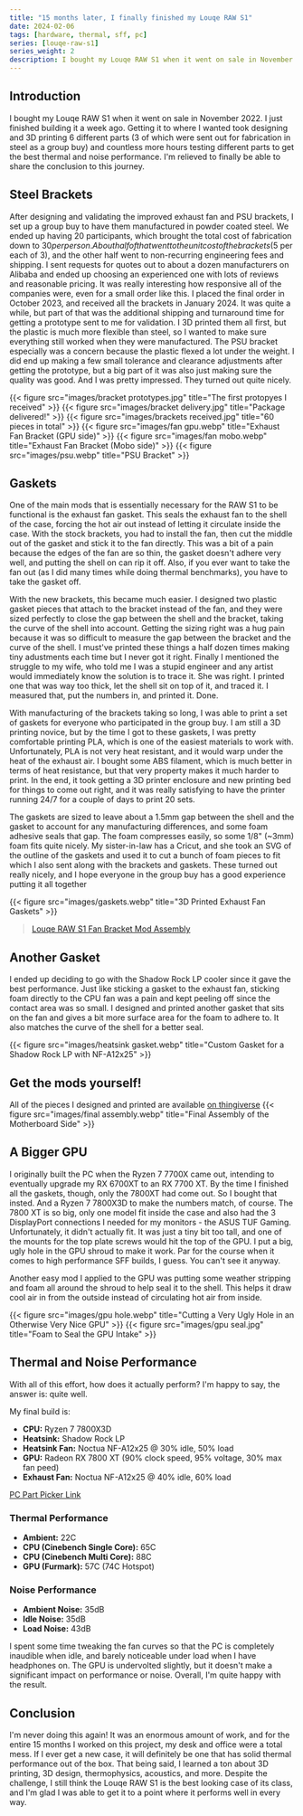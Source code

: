 ```yaml
---
title: "15 months later, I finally finished my Louqe RAW S1"
date: 2024-02-06
tags: [hardware, thermal, sff, pc]
series: [louqe-raw-s1]
series_weight: 2
description: I bought my Louqe RAW S1 when it went on sale in November 2022. I just finished building it a week ago. Getting it to where I wanted took designing and 3D printing 6 different parts (3 of which were sent out for fabrication in steel as a group buy) and countless more hours testing different parts to get the best thermal and noise performance. I'm relieved to finally be able to share the conclusion to this journey.
---
```

<!--more-->
## Introduction
I bought my Louqe RAW S1 when it went on sale in November 2022. I just finished building it a week ago. Getting it to where I wanted took designing and 3D printing 6 different parts (3 of which were sent out for fabrication in steel as a group buy) and countless more hours testing different parts to get the best thermal and noise performance. I'm relieved to finally be able to share the conclusion to this journey.

## Steel Brackets
After designing and validating the improved exhaust fan and PSU brackets, I set up a group buy to have them manufactured in powder coated steel. We ended up having 20 participants, which brought the total cost of fabrication down to $30 per person. About half of that went to the unit cost of the brackets ($5 per each of 3), and the other half went to non-recurring engineering fees and shipping. I sent requests for quotes out to about a dozen manufacturers on Alibaba and ended up choosing an experienced one with lots of reviews and reasonable pricing. It was really interesting how responsive all of the companies were, even for a small order like this. I placed the final order in October 2023, and received all the brackets in January 2024. It was quite a while, but part of that was the additional shipping and turnaround time for getting a prototype sent to me for validation. I 3D printed them all first, but the plastic is much more flexible than steel, so I wanted to make sure everything still worked when they were manufactured. The PSU bracket especially was a concern because the plastic flexed a lot under the weight. I did end up making a few small tolerance and clearance adjustments after getting the prototype, but a big part of it was also just making sure the quality was good. And I was pretty impressed. They turned out quite nicely.

{{< figure src="images/bracket prototypes.jpg" title="The first protopyes I received" >}}
{{< figure src="images/bracket delivery.jpg" title="Package delivered!" >}}
{{< figure src="images/brackets received.jpg" title="60 pieces in total" >}}
{{< figure src="images/fan gpu.webp" title="Exhaust Fan Bracket (GPU side)" >}}
{{< figure src="images/fan mobo.webp" title="Exhaust Fan Bracket (Mobo side)" >}}
{{< figure src="images/psu.webp" title="PSU Bracket" >}}

## Gaskets
One of the main mods that is essentially necessary for the RAW S1 to be functional is the exhaust fan gasket. This seals the exhaust fan to the shell of the case, forcing the hot air out instead of letting it circulate inside the case. With the stock brackets, you had to install the fan, then cut the middle out of the gasket and stick it to the fan directly. This was a bit of a pain because the edges of the fan are so thin, the gasket doesn't adhere very well, and putting the shell on can rip it off. Also, if you ever want to take the fan out (as I did many times while doing thermal benchmarks), you have to take the gasket off.

With the new brackets, this became much easier. I designed two plastic gasket pieces that attach to the bracket instead of the fan, and they were sized perfectly to close the gap between the shell and the bracket, taking the curve of the shell into account. Getting the sizing right was a hug pain because it was so difficult to measure the gap between the bracket and the curve of the shell. I must've printed these things a half dozen times making tiny adustments each time but I never got it right. Finally I mentioned the struggle to my wife, who told me I was a stupid engineer and any artist would immediately know the solution is to trace it. She was right. I printed one that was way too thick, let the shell sit on top of it, and traced it. I measured that, put the numbers in, and printed it. Done.

With manufacturing of the brackets taking so long, I was able to print a set of gaskets for everyone who participated in the group buy. I am still a 3D printing novice, but by the time I got to these gaskets, I was pretty comfortable printing PLA, which is one of the easiest materials to work with. Unfortunately, PLA is not very heat resistant, and it would warp under the heat of the exhaust air. I bought some ABS filament, which is much better in terms of heat resistance, but that very property makes it much harder to print. In the end, it took getting a 3D printer enclosure and new printing bed for things to come out right, and it was really satisfying to have the printer running 24/7 for a couple of days to print 20 sets.

The gaskets are sized to leave about a 1.5mm gap between the shell and the gasket to account for any manufacturing differences, and some foam adhesive seals that gap. The foam compresses easily, so some 1/8" (~3mm) foam fits quite nicely. My sister-in-law has a Cricut, and she took an SVG of the outline of the gaskets and used it to cut a bunch of foam pieces to fit which I also sent along with the brackets and gaskets. These turned out really nicely, and I hope everyone in the group buy has a good experience putting it all together

{{< figure src="images/gaskets.webp" title="3D Printed Exhaust Fan Gaskets" >}}
<blockquote class="imgur-embed-pub" lang="en" data-id="a/EK1vTFj"  ><a href="//imgur.com/a/EK1vTFj">Louqe RAW S1 Fan Bracket Mod Assembly</a></blockquote><script async src="//s.imgur.com/min/embed.js" charset="utf-8"></script>

## Another Gasket
I ended up deciding to go with the Shadow Rock LP cooler since it gave the best performance. Just like sticking a gasket to the exhaust fan, sticking foam directly to the CPU fan was a pain and kept peeling off since the contact area was so small. I designed and printed another gasket that sits on the fan and gives a bit more surface area for the foam to adhere to. It also matches the curve of the shell for a better seal.

{{< figure src="images/heatsink gasket.webp" title="Custom Gasket for a Shadow Rock LP with NF-A12x25" >}}

## Get the mods yourself!
All of the pieces I designed and printed are available [on thingiverse](https://www.thingiverse.com/thing:6250223)
{{< figure src="images/final assembly.webp" title="Final Assembly of the Motherboard Side" >}}

## A Bigger GPU
I originally built the PC when the Ryzen 7 7700X came out, intending to eventually upgrade my RX 6700XT to an RX 7700 XT. By the time I finished all the gaskets, though, only the 7800XT had come out. So I bought that insted. And a Ryzen 7 7800X3D to make the numbers match, of course. The 7800 XT is so big, only one model fit inside the case and also had the 3 DisplayPort connections I needed for my monitors - the ASUS TUF Gaming. Unfortunately, it didn't actually fit. It was just a tiny bit too tall, and one of the mounts for the top plate screws would hit the top of the GPU. I put a big, ugly hole in the GPU shroud to make it work. Par for the course when it comes to high performance SFF builds, I guess. You can't see it anyway.

Another easy mod I applied to the GPU was putting some weather stripping and foam all around the shroud to help seal it to the shell. This helps it draw cool air in from the outside instead of circulating hot air from inside.

{{< figure src="images/gpu hole.webp" title="Cutting a Very Ugly Hole in an Otherwise Very Nice GPU" >}}
{{< figure src="images/gpu seal.jpg" title="Foam to Seal the GPU Intake" >}}

## Thermal and Noise Performance
With all of this effort, how does it actually perform? I'm happy to say, the answer is: quite well.

My final build is:
* **CPU:** Ryzen 7 7800X3D
* **Heatsink:** Shadow Rock LP
* **Heatsink Fan:** Noctua NF-A12x25 @ 30% idle, 50% load
* **GPU:** Radeon RX 7800 XT (90% clock speed, 95% voltage, 30% max fan peed)
* **Exhaust Fan:** Noctua NF-A12x25 @ 40% idle, 60% load

[PC Part Picker Link]()

### Thermal Performance
* **Ambient:** 22C
* **CPU (Cinebench Single Core):** 65C
* **CPU (Cinebench Multi Core):** 88C
* **GPU (Furmark):** 57C (74C Hotspot)

### Noise Performance
* **Ambient Noise:** 35dB
* **Idle Noise:** 35dB
* **Load Noise:** 43dB

I spent some time tweaking the fan curves so that the PC is completely inaudible when idle, and barely noticeable under load when I have headphones on. The GPU is undervolted slightly, but it doesn't make a significant impact on performance or noise. Overall, I'm quite happy with the result.

## Conclusion
I'm never doing this again! It was an enormous amount of work, and for the entire 15 months I worked on this project, my desk and office were a total mess. If I ever get a new case, it will definitely be one that has solid thermal performance out of the box. That being said, I learned a ton about 3D printing, 3D design, thermophysics, acoustics, and more. Despite the challenge, I still think the Louqe RAW S1 is the best looking case of its class, and I'm glad I was able to get it to a point where it performs well in every way.